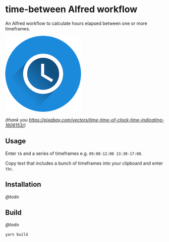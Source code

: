 # time-between Alfred workflow

An Alfred workflow to calculate hours elapsed between one or more timeframes.

![Alfred Logo](src/assets/icon-240.png)

_(thank you https://pixabay.com/vectors/time-time-of-clock-time-indicating-1606153/)_

## Usage

Enter `tb` and a series of timeframes e.g. `09:00-12:00 13:30-17:00`.

Copy text that includes a bunch of timeframes into your clipboard and enter `tbc`.

## Installation

_@todo_

## Build

_@todo_

```
yarn build
```
